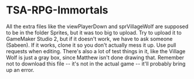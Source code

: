 # TSA-RPG-Immortals
All the extra files like the viewPlayerDown and sprVillageWolf are supposed to be in the folder Sprites, but it was too big to upload.
Try to upload it to GameMaker Studio 2, but if it doesn't work, we have to ask someone (Sabeen).
If it works, clone it so you don't actually mess it up. Use pull requests when editing.
There's also a lot of test things in it, like the Village Wolf is just a gray box, since Matthew isn't done drawing that.
Remember not to download this file -- it's not in the actual game -- it'll probably bring up an error.
